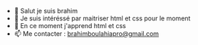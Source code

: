 - 👋 Salut je suis brahim
- 👀 Je suis intéréssé par maitriser html et css pour le moment
- 🌱 En ce moment j'apprend html et css
- 📫 Me contacter : brahimboulahiapro@gmail.com

<!---
SnowDiles/SnowDiles is a ✨ special ✨ repository because its `README.md` (this file) appears on your GitHub profile.
You can click the Preview link to take a look at your changes.
--->
